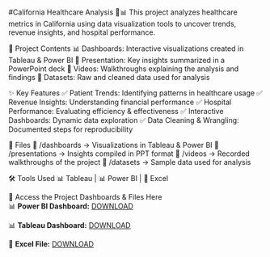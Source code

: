 #California Healthcare Analysis 🏥📊
This project analyzes healthcare metrics in California using data visualization tools to uncover trends, revenue insights, and hospital performance.

🚀 Project Contents
📊 Dashboards: Interactive visualizations created in Tableau & Power BI
📑 Presentation: Key insights summarized in a PowerPoint deck
🎥 Videos: Walkthroughs explaining the analysis and findings
📂 Datasets: Raw and cleaned data used for analysis

✨ Key Features
✅ Patient Trends: Identifying patterns in healthcare usage
✅ Revenue Insights: Understanding financial performance
✅ Hospital Performance: Evaluating efficiency & effectiveness
✅ Interactive Dashboards: Dynamic data exploration
✅ Data Cleaning & Wrangling: Documented steps for reproducibility

📂 Files
🔹 /dashboards → Visualizations in Tableau & Power BI
🔹 /presentations → Insights compiled in PPT format
🔹 /videos → Recorded walkthroughs of the project
🔹 /datasets → Sample data used for analysis

🛠 Tools Used
📊 Tableau | 📊 Power BI | 📑 Excel

🔗 Access the Project Dashboards & Files Here  
📊 **Power BI Dashboard:** [DOWNLOAD](https://drive.google.com/file/d/1q6Xzme3LUMQF9oUquyoOkPpPhIf-7s5A/view?usp=drive_link)  

📊 **Tableau Dashboard:** [DOWNLOAD](https://drive.google.com/file/d/1A_RNeYKOrccTrEIb3Dr_UfwsoGKyJBCn/view?usp=drive_link)  

📑 **Excel File:** [DOWNLOAD](https://drive.google.com/file/d/1cfcjIZh4OGnVsjoIXTv0hPUkTghUi4_a/view?usp=drive_link)  



